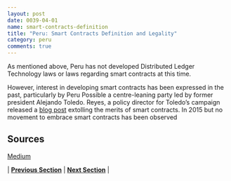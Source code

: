 ```yaml
---
layout: post
date: 0039-04-01
name: smart-contracts-definition
title: "Peru: Smart Contracts Definition and Legality"
category: peru
comments: true
---
```

As mentioned above, Peru has not developed Distributed Ledger Technology laws or laws regarding smart contracts at this time.

However, interest in developing smart contracts has been expressed in the past, particularly by Peru Possible a centre-leaning party led by former president Alejando Toledo. Reyes, a policy director for Toledo’s campaign released a [blog post](https://medium.com/competitividad-y-desarrollo/es-posible-revertir-la-desconfianza-9e096aff362c) extolling the merits of smart contracts. In 2015 but no movement to embrace smart contracts has been observed 

Sources  
-- 
[Medium](https://medium.com/competitividad-y-desarrollo/es-posible-revertir-la-desconfianza-9e096aff362c)


| **[Previous Section]( https://neo-project.github.io/global-blockchain-compliance-hub//peru/peru-final-liability.html)** | **[Next Section]( https://neo-project.github.io/global-blockchain-compliance-hub//peru/peru-dispute-resolution.html)** |
